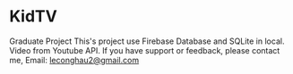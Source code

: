 # KidTV
Graduate Project
This's project use Firebase Database and SQLite in local.
Video from Youtube API.
If you have support or feedback, please contact me, Email: leconghau2@gmail.com

